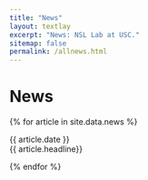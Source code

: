 ```yaml
---
title: "News"
layout: textlay
excerpt: "News: NSL Lab at USC."
sitemap: false
permalink: /allnews.html
---
```


# News

<div class="well">
{% for article in site.data.news %}
<p>{{ article.date }}<br/>
{{ article.headline}}</p>
{% endfor %}
</div>
